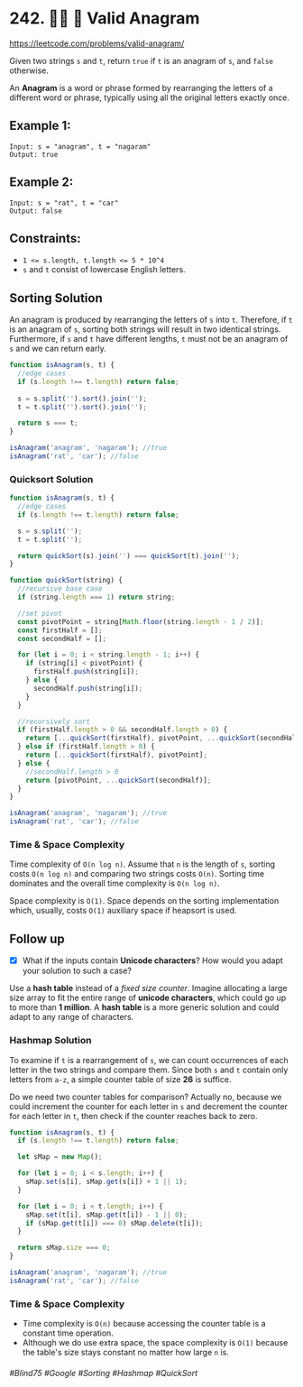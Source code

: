 # 242. 👩‍🦯 🔎 Valid Anagram 
https://leetcode.com/problems/valid-anagram/

Given two strings `s` and `t`, return `true` if `t` is an anagram of `s`, and `false` otherwise.

An <b>Anagram</b> is a word or phrase formed by rearranging the letters of a different word or phrase, typically using all the original letters exactly once.

## Example 1:
````
Input: s = "anagram", t = "nagaram"
Output: true
````
## Example 2:
````
Input: s = "rat", t = "car"
Output: false
```` 

## Constraints:

- `1 <= s.length, t.length <= 5 * 10^4`
- `s` and `t` consist of lowercase English letters.

## Sorting Solution 
An anagram is produced by rearranging the letters of `s` into `t`. Therefore, if `t` is an anagram of `s`, sorting both strings will result in two identical strings. Furthermore, if `s` and `t` have different lengths, `t` must not be an anagram of `s` and we can return early.
````js
function isAnagram(s, t) {
  //edge cases
  if (s.length !== t.length) return false;
  
  s = s.split('').sort().join('');
  t = t.split('').sort().join('');

  return s === t;
}

isAnagram('anagram', 'nagaram'); //true
isAnagram('rat', 'car'); //false
````

### Quicksort Solution 
````js
function isAnagram(s, t) {
  //edge cases
  if (s.length !== t.length) return false;

  s = s.split('');
  t = t.split('');

  return quickSort(s).join('') === quickSort(t).join('');
}

function quickSort(string) {
  //recursive base case
  if (string.length === 1) return string;

  //set pivot
  const pivotPoint = string[Math.floor(string.length - 1 / 2)];
  const firstHalf = [];
  const secondHalf = [];

  for (let i = 0; i < string.length - 1; i++) {
    if (string[i] < pivotPoint) {
      firstHalf.push(string[i]);
    } else {
      secondHalf.push(string[i]);
    }
  }

  //recursively sort
  if (firstHalf.length > 0 && secondHalf.length > 0) {
    return [...quickSort(firstHalf), pivotPoint, ...quickSort(secondHalf)];
  } else if (firstHalf.length > 0) {
    return [...quickSort(firstHalf), pivotPoint];
  } else {
    //secondHalf.length > 0
    return [pivotPoint, ...quickSort(secondHalf)];
  }
}

isAnagram('anagram', 'nagaram'); //true
isAnagram('rat', 'car'); //false
````
### Time & Space Complexity
Time complexity  of `O(n log n)`. Assume that `n` is the length of `s`, sorting costs `O(n log n)` and comparing two strings costs `O(n)`. Sorting time dominates and the overall time complexity is `O(n log n)`.

Space complexity is `O(1)`. Space depends on the sorting implementation which, usually, costs `O(1)` auxiliary space if heapsort is used. 

## Follow up
- [X] What if the inputs contain <b>Unicode characters</b>? How would you adapt your solution to such a case?

Use a <b>hash table</b> instead of a <i>fixed size counter</i>. Imagine allocating a large size array to fit the entire range of <b>unicode characters</b>, which could go up to more than <b>1 million</b>. A <b>hash table</b> is a more generic solution and could adapt to any range of characters.
### Hashmap Solution
To examine if `t` is a rearrangement of `s`, we can count occurrences of each letter in the two strings and compare them. Since both `s` and `t` contain only letters from `a-z`, a simple counter table of size <b>26</b> is suffice.

Do we need two counter tables for comparison? Actually no, because we could increment the counter for each letter in `s` and decrement the counter for each letter in `t`, then check if the counter reaches back to zero.
````js
function isAnagram(s, t) {
  if (s.length !== t.length) return false;

  let sMap = new Map();

  for (let i = 0; i < s.length; i++) {
    sMap.set(s[i], sMap.get(s[i]) + 1 || 1);
  }

  for (let i = 0; i < t.length; i++) {
    sMap.set(t[i], sMap.get(t[i]) - 1 || 0);
    if (sMap.get(t[i]) === 0) sMap.delete(t[i]);
  }

  return sMap.size === 0;
}

isAnagram('anagram', 'nagaram'); //true
isAnagram('rat', 'car'); //false
````
### Time & Space Complexity
- Time complexity is `O(n)` because accessing the counter table is a constant time operation.
- Although we do use extra space, the space complexity is `O(1)` because the table's size stays constant no matter how large `n` is.

###### #Blind75 #Google #Sorting #Hashmap #QuickSort
